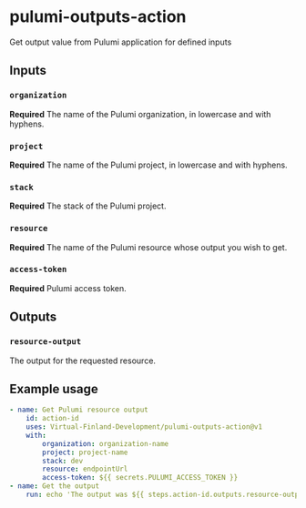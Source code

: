 # pulumi-outputs-action

Get output value from Pulumi application for defined inputs

## Inputs

### `organization`

**Required** The name of the Pulumi organization, in lowercase and with hyphens.

### `project`

**Required** The name of the Pulumi project, in lowercase and with hyphens.

### `stack`

**Required** The stack of the Pulumi project.

### `resource`

**Required** The name of the Pulumi resource whose output you wish to get.

### `access-token`

**Required** Pulumi access token.

## Outputs

### `resource-output`

The output for the requested resource.

## Example usage

```yaml
- name: Get Pulumi resource output
    id: action-id
    uses: Virtual-Finland-Development/pulumi-outputs-action@v1
    with:
        organization: organization-name
        project: project-name
        stack: dev
        resource: endpointUrl
        access-token: ${{ secrets.PULUMI_ACCESS_TOKEN }}
- name: Get the output
    run: echo 'The output was ${{ steps.action-id.outputs.resource-output }}'
```
